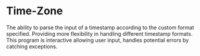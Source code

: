 # Time-Zone
The ability to parse the input of a timestamp according to the custom format specified. Providing more flexibility in handling different timestamp formats. This program is interactive allowing user input, handles potential errors by catching exceptions.
